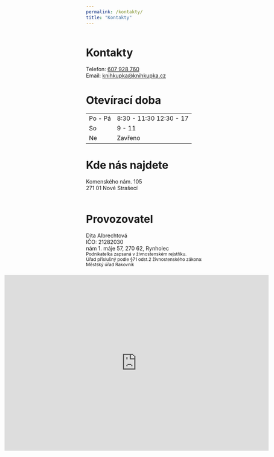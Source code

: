 ```yaml
---
permalink: /kontakty/
title: "Kontakty"
---
```

<div style="float:left; width=20%" class="vcard">
    <h1 id="kontakty">Kontakty</h1>
    Telefon: <a href="tel:+420607928760" class="tel">607 928 760</a><br />
    Email: <a href="mailto:knihkupka@knihkupka.cz" class="email">knihkupka@knihkupka.cz</a>    
    <h1 id="otevírací-doba">Otevírací doba</h1>
    <table>
        <tbody>
            <tr>
            <td>Po - Pá</td>
            <td>8:30 - 11:30 12:30 - 17</td>
            </tr>
            <tr>
            <td>So</td>
            <td>9 - 11</td>
            </tr>
            <tr>
            <td>Ne</td>
            <td>Zavřeno</td>
            </tr>
        </tbody>
    </table>    
    <h1 id="kde-nás-najdete">Kde nás najdete</h1>
    <div class="adr">
        <span class="street-address">Komenského nám. 105</span><br />
        <span class="postal-code">271 01</span> <span class="locality">Nové Strašecí</span>
    </div>
    &nbsp;<br />
    <h1 id="provozovatel">Provozovatel</h1>
    Dita Albrechtová<br />
    IČO: 21282030<br />
    nám 1. máje 57, 270 62, Rynholec<br />
    <span style="font-size:smaller">
    Podnikatelka zapsaná v živnostenském rejstříku.<br />
    Úřad příslušný podle §71 odst.2 živnostenského zákona:<br /> 
    Městský úřad Rakovník<br />
    </span>
</div>
<div style="float:right; width=70%; padding: 20px;">
    <iframe style="border:none" src="https://frame.mapy.cz/s/fosavuluzu" width="700" height="466" frameborder="0"></iframe>
</div>
<div style="clear:both"></div>



